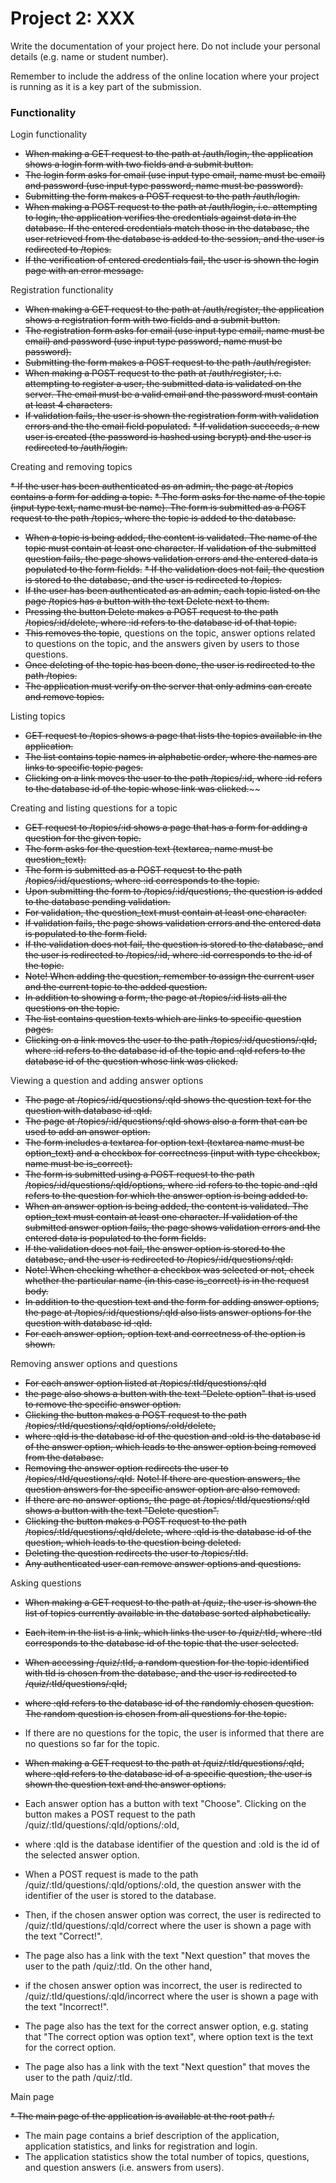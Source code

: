 # Project 2: XXX

Write the documentation of your project here. Do not include your personal
details (e.g. name or student number).

Remember to include the address of the online location where your project is
running as it is a key part of the submission.


### Functionality

Login functionality

* ~~When making a GET request to the path at /auth/login, the application shows a login form with two fields and a submit button.~~ 
* ~~The login form asks for email (use input type email, name must be email) and password (use input type password, name must be password).~~ 
* ~~Submitting the form makes a POST request to the path /auth/login.~~
* ~~When making a POST request to the path at /auth/login, i.e. attempting to login, the application verifies the credentials against data in the database. If the entered credentials match those in the database, the user retrieved from the database is added to the session, and the user is redirected to /topics.~~
* ~~If the verification of entered credentials fail, the user is shown the login page with an error message.~~

Registration functionality

* ~~When making a GET request to the path at /auth/register, the application shows a registration form with two fields and a submit button.~~
* ~~The registration form asks for email (use input type email, name must be email) and password (use input type password, name must be password).~~
* ~~Submitting the form makes a POST request to the path /auth/register.~~
* ~~When making a POST request to the path at /auth/register, i.e. attempting to register a user, the submitted data is validated on the server. The email must be a valid email and the password must contain at least 4 characters.~~ 
* ~~If validation fails, the user is shown the registration form with validation errors and the the email field populated.~~ 
~~* If validation succeeds, a new user is created (the password is hashed using bcrypt) and the user is redirected to /auth/login.~~

Creating and removing topics

~~* If the user has been authenticated as an admin, the page at /topics contains a form for adding a topic.~~
~~* The form asks for the name of the topic (input type text, name must be name). The form is submitted as a POST request to the path /topics, where the topic is added to the database.~~
* ~~When a topic is being added, the content is validated. The name of the topic must contain at least one character. If validation of the submitted question fails, the page shows validation errors and the entered data is populated to the form fields.~~
~~* If the validation does not fail, the question is stored to the database, and the user is redirected to /topics.~~
* ~~If the user has been authenticated as an admin, each topic listed on the page /topics has a button with the text Delete next to them.~~ 
* ~~Pressing the button Delete makes a POST request to the path /topics/:id/delete, where :id refers to the database id of that topic.~~ 
* ~~This removes the topic~~, questions on the topic, answer options related to questions on the topic, and the answers given by users to those questions. 
* ~~Once deleting of the topic has been done, the user is redirected to the path /topics.~~
* ~~The application must verify on the server that only admins can create and remove topics.~~

Listing topics

* ~~GET request to /topics shows a page that lists the topics available in the application.~~
* ~~The list contains topic names in alphabetic order, where the names are links to specific topic pages.~~
* ~~Clicking on a link moves the user to the path /topics/:id, where :id refers to the database id of the topic whose link was clicked.~~~~

Creating and listing questions for a topic

* ~~GET request to /topics/:id shows a page that has a form for adding a question for the given topic.~~
* ~~The form asks for the question text (textarea, name must be question_text).~~ 
* ~~The form is submitted as a POST request to the path /topics/:id/questions, where :id corresponds to the topic.~~
* ~~Upon submitting the form to /topics/:id/questions, the question is added to the database pending validation.~~
* ~~For validation, the question_text must contain at least one character.~~ 
* ~~If validation fails, the page shows validation errors and the entered data is populated to the form field.~~
* ~~If the validation does not fail, the question is stored to the database, and the user is redirected to /topics/:id, where :id corresponds to the id of the topic.~~
* ~~Note! When adding the question, remember to assign the current user and the current topic to the added question.~~
* ~~In addition to showing a form, the page at /topics/:id lists all the questions on the topic.~~ 
* ~~The list contains question texts which are links to specific question pages.~~ 
* ~~Clicking on a link moves the user to the path /topics/:id/questions/:qId, where :id refers to the database id of the topic and :qId refers to the database id of the question whose link was clicked.~~

Viewing a question and adding answer options

* ~~The page at /topics/:id/questions/:qId shows the question text for the question with database id :qId.~~
* ~~The page at /topics/:id/questions/:qId shows also a form that can be used to add an answer option.~~
* ~~The form includes a textarea for option text (textarea name must be option_text) and a checkbox for correctness (input with type checkbox, name must be is_correct).~~
* ~~The form is submitted using a POST request to the path /topics/:id/questions/:qId/options, where :id refers to the topic and :qId refers to the question for which the answer option is being added to.~~
* ~~When an answer option is being added, the content is validated. The option_text must contain at least one character. If validation of the submitted answer option fails, the page shows validation errors and the entered data is populated to the form fields.~~
* ~~If the validation does not fail, the answer option is stored to the database, and the user is redirected to /topics/:id/questions/:qId.~~
* ~~Note! When checking whether a checkbox was selected or not, check whether the particular name (in this case is_correct) is in the request body.~~
* ~~In addition to the question text and the form for adding answer options, the page at /topics/:id/questions/:qId also lists answer options for the question with database id :qId.~~
* ~~For each answer option, option text and correctness of the option is shown.~~

Removing answer options and questions

* ~~For each answer option listed at /topics/:tId/questions/:qId~~
* ~~the page also shows a button with the text "Delete option" that is used to remove the specific answer option.~~
* ~~Clicking the button makes a POST request to the path /topics/:tId/questions/:qId/options/:oId/delete,~~ 
* ~~where :qId is the database id of the question and :oId is the database id of the answer option, which leads to the answer option being removed from the database.~~ 
* ~~Removing the answer option redirects the user to /topics/:tId/questions/:qId.~~ ~~Note! If there are question answers, the question answers for the specific answer option are also removed.~~
* ~~If there are no answer options, the page at /topics/:tId/questions/:qId shows a button with the text "Delete question".~~ 
* ~~Clicking the button makes a POST request to the path /topics/:tId/questions/:qId/delete, where :qId is the database id of the question, which leads to the question being deleted.~~ 
* ~~Deleting the question redirects the user to /topics/:tId.~~
* ~~Any authenticated user can remove answer options and questions.~~

Asking questions

* ~~When making a GET request to the path at /quiz, the user is shown the list of topics currently available in the database sorted alphabetically.~~ 
* ~~Each item in the list is a link, which links the user to /quiz/:tId, where :tId corresponds to the database id of the topic that the user selected.~~
* ~~When accessing /quiz/:tId, a random question for the topic identified with tId is chosen from the database, and the user is redirected to /quiz/:tId/questions/:qId,~~
* ~~where :qId refers to the database id of the randomly chosen question. The random question is chosen from all questions for the topic.~~
* If there are no questions for the topic, the user is informed that there are no questions so far for the topic.

* ~~When making a GET request to the path at /quiz/:tId/questions/:qId, where :qId refers to the database id of a specific question, the user is shown the question text and the answer options.~~
* Each answer option has a button with text "Choose". Clicking on the button makes a POST request to the path /quiz/:tId/questions/:qId/options/:oId,
* where :qId is the database identifier of the question and :oId is the id of the selected answer option.
* When a POST request is made to the path /quiz/:tId/questions/:qId/options/:oId, the question answer with the identifier of the user is stored to the database.
* Then, if the chosen answer option was correct, the user is redirected to /quiz/:tId/questions/:qId/correct where the user is shown a page with the text "Correct!".
* The page also has a link with the text "Next question" that moves the user to the path /quiz/:tId. On the other hand,
* if the chosen answer option was incorrect, the user is redirected to /quiz/:tId/questions/:qId/incorrect where the user is shown a page with the text "Incorrect!".
* The page also has the text for the correct answer option, e.g. stating that "The correct option was option text", where option text is the text for the correct option.
* The page also has a link with the text "Next question" that moves the user to the path /quiz/:tId.


Main page

~~* The main page of the application is available at the root path /.~~
* The main page contains a brief description of the application, application statistics, and links for registration and login.
* The application statistics show the total number of topics, questions, and question answers (i.e. answers from users).


